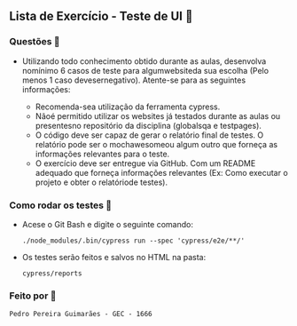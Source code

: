 ## Lista de Exercício - Teste de UI 🚀
### Questões 📒
- Utilizando todo conhecimento obtido durante as aulas, desenvolva nomínimo 6 casos de teste para algumwebsiteda sua escolha (Pelo menos 1 caso devesernegativo). Atente-se para as seguintes informações:

    - Recomenda-sea utilização da ferramenta cypress.
    - Nãoé permitido utilizar os websites já testados durante as aulas ou presentesno repositório da disciplina (globalsqa e testpages).
    - O código deve ser capaz de gerar o relatório final de testes. O relatório pode ser o mochawesomeou algum outro que forneça as informações relevantes para o teste.
    - O exercício deve ser entregue via GitHub. Com um README adequado que forneça informações relevantes (Ex: Como executar o projeto e obter o relatóriode testes).

### Como rodar os testes 🧪
- Acese o Git Bash e digite o seguinte comando:
    ```
    ./node_modules/.bin/cypress run --spec 'cypress/e2e/**/'
    ```
- Os testes serão feitos e salvos no HTML na pasta: 
    ```
    cypress/reports
    ```
### Feito por 🔎
```
Pedro Pereira Guimarães - GEC - 1666
```